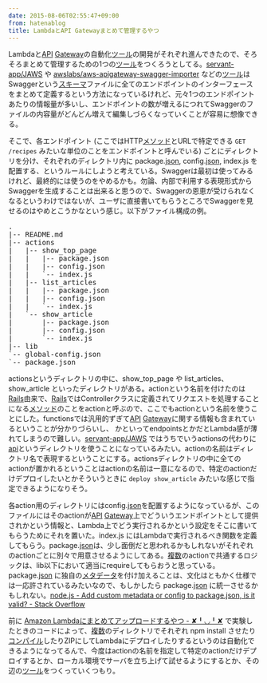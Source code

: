 ```yaml
---
date: 2015-08-06T02:55:47+09:00
from: hatenablog
title: LambdaとAPI Gatewayまとめて管理するやつ
---
```


<p>Lambdaと<a class="keyword" href="http://d.hatena.ne.jp/keyword/API">API</a> <a class="keyword" href="http://d.hatena.ne.jp/keyword/Gateway">Gateway</a>の自動化<a class="keyword" href="http://d.hatena.ne.jp/keyword/%A5%C4%A1%BC%A5%EB">ツール</a>の開発がそれぞれ進んできたので、そろそろまとめて管理するための1つの<a class="keyword" href="http://d.hatena.ne.jp/keyword/%A5%C4%A1%BC%A5%EB">ツール</a>をつくろうとしてる。<a href="https://github.com/servant-app/JAWS">servant-app/JAWS</a> や <a href="https://github.com/awslabs/aws-apigateway-swagger-importer">awslabs/aws-apigateway-swagger-importer</a> などの<a class="keyword" href="http://d.hatena.ne.jp/keyword/%A5%C4%A1%BC%A5%EB">ツール</a>はSwaggerという<a class="keyword" href="http://d.hatena.ne.jp/keyword/%A5%B9%A5%AD%A1%BC%A5%DE">スキーマ</a>ファイルに全てのエンドポイントのインターフェースをまとめて定義するという方法になっているけれど、元々1つのエンドポイントあたりの情報量が多いし、エンドポイントの数が増えるにつれてSwaggerのファイルの内容量がどんどん増えて編集しづらくなっていくことが容易に想像できる。</p>

<p>そこで、各エンドポイント (ここではHTTP<a class="keyword" href="http://d.hatena.ne.jp/keyword/%A5%E1%A5%BD%A5%C3%A5%C9">メソッド</a>とURLで特定できる <code>GET /recipes</code> みたいな単位のことをエンドポイントと呼んでいる) ごとにディレクトリを分け、それぞれのディレクトリ内に package.<a class="keyword" href="http://d.hatena.ne.jp/keyword/json">json</a>, config.<a class="keyword" href="http://d.hatena.ne.jp/keyword/json">json</a>, index.js を配置する、というルールにしようと考えている。Swaggerは最初は使ってみるけれど、最終的には使うのをやめるかも。勿論、内部で利用する表現形式からSwaggerを生成することは出来ると思うので、Swaggerの恩恵が受けられなくなるというわけではないが、ユーザに直接書いてもらうところでSwaggerを見せるのはやめとこうかなという感じ。以下がファイル構成の例。</p>

<pre class="code" data-lang="" data-unlink>.
|-- README.md
|-- actions
|   |-- show_top_page
|   |   |-- package.json
|   |   |-- config.json
|   |   `-- index.js
|   |-- list_articles
|   |   |-- package.json
|   |   |-- config.json
|   |   `-- index.js
|   `-- show_article
|       |-- package.json
|       |-- config.json
|       `-- index.js
|-- lib
`-- global-config.json
`-- package.json</pre>


<p>actionsというディレクトリの中に、show_top_page や list_articles、show_article といったディレクトリがある。actionという名前を付けたのは<a class="keyword" href="http://d.hatena.ne.jp/keyword/Rails">Rails</a>由来で、<a class="keyword" href="http://d.hatena.ne.jp/keyword/Rails">Rails</a>ではControllerクラスに定義されてリクエストを処理することになる<a class="keyword" href="http://d.hatena.ne.jp/keyword/%A5%E1%A5%BD%A5%C3%A5%C9">メソッド</a>のことをactionと呼ぶので、ここでもactionという名前を使うことにした。functionsでは汎用的ずぎて<a class="keyword" href="http://d.hatena.ne.jp/keyword/API">API</a> <a class="keyword" href="http://d.hatena.ne.jp/keyword/Gateway">Gateway</a>に関する情報も含まれているということが分かりづらいし、 かといってendpointsとかだとLambda感が薄れてしまうので難しい。<a href="https://github.com/servant-app/JAWS">servant-app/JAWS</a> ではうちでいうactionsの代わりに<a class="keyword" href="http://d.hatena.ne.jp/keyword/api">api</a>というディレクトリを使うことになっているみたい。actionの名前はディレクトリ名で表現するということにする。actionsディレクトリの中に全てのactionが置かれるということはactionの名前は一意になるので、特定のactionだけデプロイしたいとかそういうときに <code>deploy show_article</code> みたいな感じで指定できるようになりそう。</p>

<p>各action用のディレクトリにはconfig.<a class="keyword" href="http://d.hatena.ne.jp/keyword/json">json</a>を配置するようになっているが、このファイルにはそのactionが<a class="keyword" href="http://d.hatena.ne.jp/keyword/API">API</a> <a class="keyword" href="http://d.hatena.ne.jp/keyword/Gateway">Gateway</a>上でどういうエンドポイントとして提供されかという情報と、Lambda上でどう実行されるかという設定をそこに書いてもらうためにそれを置いた。index.js にはLambdaで実行されるべき関数を定義してもらう。package.<a class="keyword" href="http://d.hatena.ne.jp/keyword/json">json</a>は、少し面倒だと思われるかもしれないがそれぞれのactionごとに別々で用意させるようにしてある。<a class="keyword" href="http://d.hatena.ne.jp/keyword/%CA%A3%BF%F4">複数</a>のactionで共通するロジックは、lib以下において適当にrequireしてもらおうと思っている。package.<a class="keyword" href="http://d.hatena.ne.jp/keyword/json">json</a> に独自の<a class="keyword" href="http://d.hatena.ne.jp/keyword/%A5%E1%A5%BF%A5%C7%A1%BC%A5%BF">メタデータ</a>を付け加えることは、文化はともかく仕様では一応許されているみたいなので、もしかしたら package.<a class="keyword" href="http://d.hatena.ne.jp/keyword/json">json</a> に統一させるかもしれない。<a href="http://stackoverflow.com/questions/10065564/add-custom-metadata-or-config-to-package-json-is-it-valid">node.js - Add custom metadata or config to package.json, is it valid? - Stack Overflow</a></p>

<p>前に <a href="http://r7kamura.hatenablog.com/entry/2015/08/04/015315">Amazon Lambdaにまとめてアップロードするやつ - ✘╹◡╹✘</a> で実験したときのコードによって、<a class="keyword" href="http://d.hatena.ne.jp/keyword/%CA%A3%BF%F4">複数</a>のディレクトリでそれぞれ npm install させたり<a class="keyword" href="http://d.hatena.ne.jp/keyword/%A5%B3%A5%F3%A5%D1%A5%A4%A5%EB">コンパイル</a>したりZIPにしてLambdaにデプロイしたりするというのは自動化できるようになってるんで、今度はactionの名前を指定して特定のactionだけデプロイするとか、ローカル環境でサーバを立ち上げて試せるようにするとか、その辺の<a class="keyword" href="http://d.hatena.ne.jp/keyword/%A5%C4%A1%BC%A5%EB">ツール</a>をつくっていくつもり。</p>

